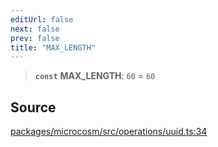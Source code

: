 ```yaml
---
editUrl: false
next: false
prev: false
title: "MAX_LENGTH"
---
```


> **`const`** **MAX\_LENGTH**: `60` = `60`

## Source

[packages/microcosm/src/operations/uuid.ts:34](https://github.com/nodenogg-in/alpha-p2p/blob/d3c0d0ee190bdee84f8272463e9c5efc8c84f42d/packages/microcosm/src/operations/uuid.ts#L34)
